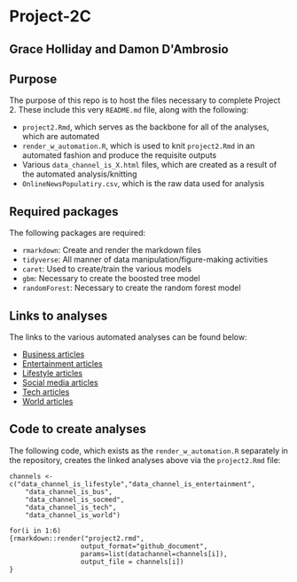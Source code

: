 # **Project-2C**

## Grace Holliday and Damon D'Ambrosio

## Purpose

The purpose of this repo is to host the files necessary to complete Project 2. These include this very `README.md` file, along with the following:

- `project2.Rmd`, which serves as the backbone for all of the analyses, which are automated
- `render_w_automation.R`, which is used to knit `project2.Rmd` in an automated fashion and produce the requisite outputs
- Various `data_channel_is_X.html` files, which are created as a result of the automated analysis/knitting
- `OnlineNewsPopulatiry.csv`, which is the raw data used for analysis

## Required packages

The following packages are required:

- `rmarkdown`: Create and render the markdown files
- `tidyverse`: All manner of data manipulation/figure-making activities
- `caret`: Used to create/train the various models
- `gbm`: Necessary to create the boosted tree model
- `randomForest`: Necessary to create the random forest model

## Links to analyses

The links to the various automated analyses can be found below:

- [Business articles](data_channel_is_bus.html)
- [Entertainment articles](data_channel_is_entertainment.html)
- [Lifestyle articles](data_channel_is_lifestyle.html)
- [Social media articles](data_channel_is_socmed.html)
- [Tech articles](data_channel_is_tech.html)
- [World articles](data_channel_is_world.html)

## Code to create analyses

The following code, which exists as the `render_w_automation.R` separately in the repository, creates the linked analyses above via the `project2.Rmd` file:

```{r render_w_automation, eval = FALSE}
channels <- c("data_channel_is_lifestyle","data_channel_is_entertainment",
    "data_channel_is_bus",
    "data_channel_is_socmed",
    "data_channel_is_tech",
    "data_channel_is_world")

for(i in 1:6)
{rmarkdown::render("project2.rmd",
                  output_format="github_document",
                  params=list(datachannel=channels[i]),
                  output_file = channels[i])
}
```



